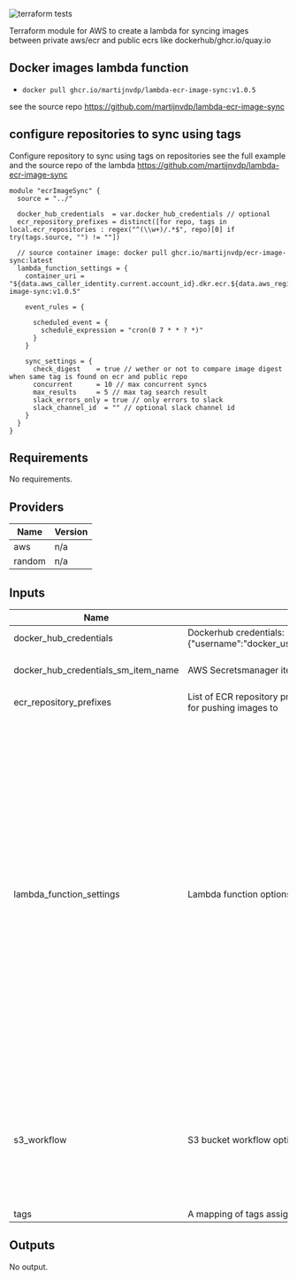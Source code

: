 ![terraform tests](https://github.com/martijnvdp/terraform-ecr-image-sync/actions/workflows/terraform.yml/badge.svg)

Terraform module for AWS to create a lambda for syncing images <br>
between private aws/ecr and public ecrs like dockerhub/ghcr.io/quay.io
## Docker images lambda function

- `docker pull ghcr.io/martijnvdp/lambda-ecr-image-sync:v1.0.5`

see the source repo https://github.com/martijnvdp/lambda-ecr-image-sync

## configure repositories to sync using tags

Configure repository to sync using tags on repositories
see the full example and the source repo of the lambda 
https://github.com/martijnvdp/lambda-ecr-image-sync


```hcl
module "ecrImageSync" {
  source = "../"

  docker_hub_credentials  = var.docker_hub_credentials // optional
  ecr_repository_prefixes = distinct([for repo, tags in local.ecr_repositories : regex("^(\\w+)/.*$", repo)[0] if try(tags.source, "") != ""])

  // source container image: docker pull ghcr.io/martijnvdp/ecr-image-sync:latest
  lambda_function_settings = {
    container_uri = "${data.aws_caller_identity.current.account_id}.dkr.ecr.${data.aws_region.current.name}.amazonaws.com/images/ecr-image-sync:v1.0.5"

    event_rules = {

      scheduled_event = {
        schedule_expression = "cron(0 7 * * ? *)"
      }
    }

    sync_settings = {
      check_digest    = true // wether or not to compare image digest when same tag is found on ecr and public repo
      concurrent      = 10 // max concurrent syncs
      max_results     = 5 // max tag search result
      slack_errors_only = true // only errors to slack
      slack_channel_id  = "" // optional slack channel id
    }
  }
}

```
<!--- BEGIN_TF_DOCS --->
## Requirements

No requirements.

## Providers

| Name | Version |
|------|---------|
| aws | n/a |
| random | n/a |

## Inputs

| Name | Description | Type | Default | Required |
|------|-------------|------|---------|:--------:|
| docker\_hub\_credentials | Dockerhub credentials: {"username":"docker\_username","password":"docker\_password"} | `string` | `null` | no |
| docker\_hub\_credentials\_sm\_item\_name | AWS Secretsmanager item name for dockerhub credentials | `string` | `"docker-hub-ecr-image-sync"` | no |
| ecr\_repository\_prefixes | List of ECR repository prefixes to give the lambda function access for pushing images to | `list(string)` | `null` | no |
| lambda\_function\_settings | Lambda function options | <pre>object({<br>    name            = optional(string, "ecr-image-sync")<br>    container_uri   = optional(string, null)<br>    timeout         = optional(number, 900)<br>    zip_file_folder = optional(string, "dist")<br>    event_rules = optional(object({<br>      payload_updated = optional(object({<br>        description = optional(string, "Capture all updated input JSON events: ECRImageSyncScheduledEvent")<br>        is_enabled  = optional(bool, false)<br>      }), {}),<br>      repository_tags = optional(object({<br>        description = optional(string, "Capture each ECR repository tag changed event")<br>        is_enabled  = optional(bool, true)<br>      }), {})<br>      scheduled_event = optional(object({<br>        description         = optional(string, "CloudWatch schedule for synchronization of the public Docker images.")<br>        is_enabled          = optional(bool, true)<br>        schedule_expression = optional(string, "cron(0 6 * * ? *)")<br>      }), {})<br>    }), {})<br>    sync_settings = optional(object({<br>      check_digest = optional(bool, true)<br>      concurrent   = optional(number, 5)<br>      max_results  = optional(number, 100)<br>    }), {})<br>  })</pre> | `{}` | no |
| s3\_workflow | S3 bucket workflow options | <pre>object({<br>    bucket                 = optional(string, "ecr-image-sync")<br>    codebuild_project_name = optional(string, "ecr-image-sync")<br>    codepipeline_name      = optional(string, "ecr-image-sync")<br>    crane_version          = optional(string, "v0.11.0")<br>    create_bucket          = optional(bool, false)<br>    debug                  = optional(bool, false)<br>    enabled                = optional(bool, false)<br>  })</pre> | `{}` | no |
| tags | A mapping of tags assigned to the resources | `map(string)` | `null` | no |

## Outputs

No output.

<!--- END_TF_DOCS --->
